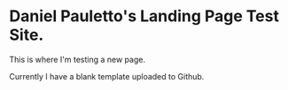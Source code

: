 # Daniel Pauletto's Landing Page Test Site.

This is where I'm testing a new page.

Currently I have a blank template uploaded to Github.
